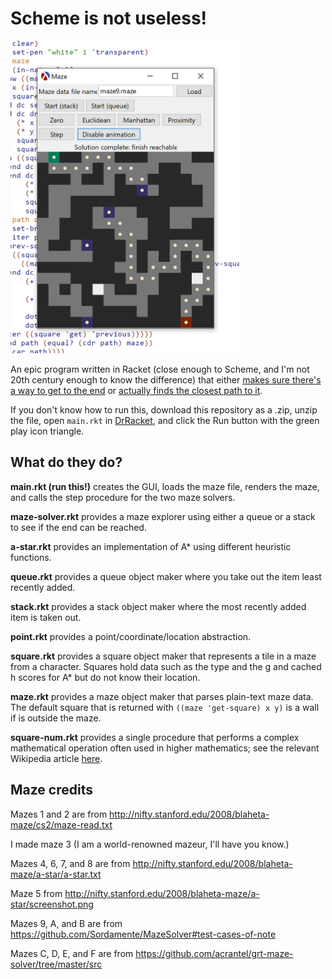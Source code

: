 # Scheme is not useless!

<img src="./epic-screenshot.png" alt="A maze being completed by means of epic A*" height="500">

An epic program written in Racket (close enough to Scheme, and I'm not 20th century enough to know the difference) that either [makes sure there's a way to get to the end](http://nifty.stanford.edu/2008/blaheta-maze/cs2/index.html) or [actually finds the closest path to it](http://nifty.stanford.edu/2008/blaheta-maze/a-star/index.html).

If you don't know how to run this, download this repository as a .zip, unzip the file, open `main.rkt` in [DrRacket](https://racket-lang.org/), and click the Run button with the green play icon triangle.

## What do they do?

**main.rkt (run this!)** creates the GUI, loads the maze file, renders the maze, and calls the step procedure for the two maze solvers.

**maze-solver.rkt** provides a maze explorer using either a queue or a stack to see if the end can be reached.

**a-star.rkt** provides an implementation of A\* using different heuristic functions.

**queue.rkt** provides a queue object maker where you take out the item least recently added.

**stack.rkt** provides a stack object maker where the most recently added item is taken out.

**point.rkt** provides a point/coordinate/location abstraction.

**square.rkt** provides a square object maker that represents a tile in a maze from a character. Squares hold data such as the type and the g and cached h scores for A\* but do not know their location.

**maze.rkt** provides a maze object maker that parses plain-text maze data. The default square that is returned with `((maze 'get-square) x y)` is a wall if is outside the maze.

**square-num.rkt** provides a single procedure that performs a complex mathematical operation often used in higher mathematics; see the relevant Wikipedia article [here](https://en.wikipedia.org/wiki/Square_(algebra)).

## Maze credits

Mazes 1 and 2 are from http://nifty.stanford.edu/2008/blaheta-maze/cs2/maze-read.txt

I made maze 3 (I am a world-renowned mazeur, I'll have you know.)

Mazes 4, 6, 7, and 8 are from http://nifty.stanford.edu/2008/blaheta-maze/a-star/a-star.txt

Maze 5 from http://nifty.stanford.edu/2008/blaheta-maze/a-star/screenshot.png

Mazes 9, A, and B are from https://github.com/Sordamente/MazeSolver#test-cases-of-note

Mazes C, D, E, and F are from https://github.com/acrantel/grt-maze-solver/tree/master/src

